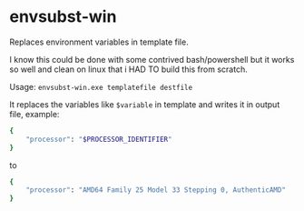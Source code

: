 # envsubst-win
Replaces environment variables in template file. 

I know this could be done with some contrived bash/powershell but it works so well and clean on linux that i HAD TO build this from scratch.

Usage: `envsubst-win.exe templatefile destfile`

It replaces the variables like `$variable` in template and writes it in output file, example:

```bash
{
	"processor": "$PROCESSOR_IDENTIFIER"
}
```

to

```bash
{
	"processor": "AMD64 Family 25 Model 33 Stepping 0, AuthenticAMD"
}
```
